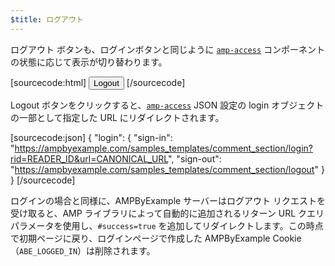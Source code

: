 ```yaml
---
$title: ログアウト
---
```


ログアウト ボタンも、ログインボタンと同じように [`amp-access`](../../../../documentation/components/reference/amp-access.md) コンポーネントの状態に応じて表示が切り替わります。

[sourcecode:html]
<button amp-access="loggedIn" amp-access-hide tabindex="0" on="tap:amp-access.login-sign-out" class="button-primary comment-button">Logout</button>
[/sourcecode]

Logout ボタンをクリックすると、[`amp-access`](../../../../documentation/components/reference/amp-access.md) JSON 設定の login オブジェクトの一部として指定した URL にリダイレクトされます。

[sourcecode:json]
{
"login": {
  "sign-in": "https://ampbyexample.com/samples_templates/comment_section/login?rid=READER_ID&url=CANONICAL_URL",
  "sign-out": "https://ampbyexample.com/samples_templates/comment_section/logout"
  }
}
[/sourcecode]

ログインの場合と同様に、AMPByExample サーバーはログアウト リクエストを受け取ると、AMP ライブラリによって自動的に追加されるリターン URL クエリ パラメータを使用し、`#success=true` を追加してリダイレクトします。この時点で初期ページに戻り、ログインページで作成した AMPByExample Cookie（`ABE_LOGGED_IN`）は削除されます。
